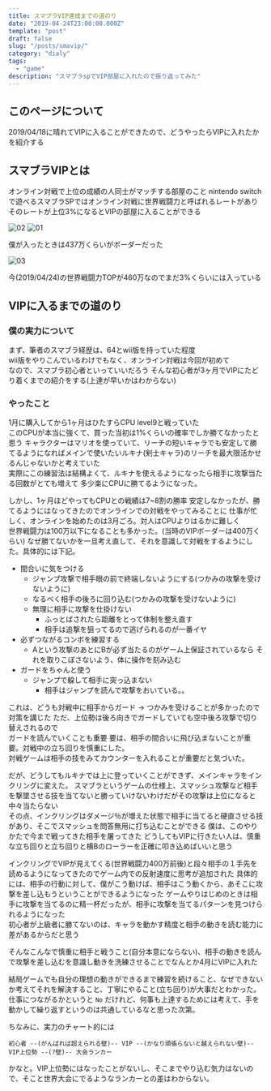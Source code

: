 ```yaml
---
title: スマブラVIP達成までの道のり
date: "2019-04-24T23:00:00.000Z"
template: "post"
draft: false
slug: "/posts/smavip/"
category: "dialy"
tags:
  - "game"
description: "スマブラspでVIP部屋に入れたので振り返ってみた"
---
```


## このページについて

2019/04/18に晴れてVIPに入ることができたので、どうやったらVIPに入れたかを紹介する

## スマブラVIPとは

オンライン対戦で上位の成績の人同士がマッチする部屋のこと
nintendo switchで遊べるスマブラSPではオンライン対戦に世界戦闘力と呼ばれるレートがあり
そのレートが上位3%になるとVIPの部屋に入ることができる

![02](/media/smavip/02.jpeg)
![01](/media/smavip/01.jpeg)

僕が入ったときは437万くらいがボーダーだった

![03](/media/smavip/03.jpeg)

今(2019/04/24)の世界戦闘力TOPが460万なのでまだ3%くらいには入っている

## VIPに入るまでの道のり

### 僕の実力について

まず、筆者のスマブラ経歴は、64とwii版を持っていた程度   
wii版をやりこんでいるわけでもなく、オンライン対戦は今回が初めて  
なので、スマブラ初心者といっていいだろう
そんな初心者が3ヶ月でVIPにたどり着くまでの紹介をする(上達が早いかはわからない)

### やったこと

1月に購入してから1ヶ月はひたすらCPU level9と戦っていた  
このCPUが本当に強くて、買った当初は1%くらいの確率でしか勝てなかったと思う
キャラクターはマリオを使っていて、リーチの短いキャラでも安定して勝てるようになればメインで使いたいルキナ(剣士キャラ)のリーチを最大限活かせるんじゃないかと考えていた  
実際にこの練習法は結構よくて、ルキナを使えるようになったら相手に攻撃当たる回数がとても増えて  多少楽にCPUに勝てるようになった。  

しかし、1ヶ月ほどやってもCPUとの戦績は7~8割の勝率
安定しなかったが、勝てるようにはなってきたのでオンラインでの対戦をやってみることに
仕事が忙しく、オンラインを始めたのは3月ごろ。対人はCPUよりはるかに難しく  
世界戦闘力は100万以下になることも多かった。(当時のVIPボーダーは400万くらい)
なぜ勝てないかを一旦考え直して、それを意識して対戦をするようにした。具体的には下記。

- 間合いに気をつける
  - ジャンプ攻撃で相手眼の前で終端しないようにする(つかみの攻撃を受けないように)
  - なるべく相手の後ろに回り込む(つかみの攻撃を受けないように)
  - 無理に相手に攻撃を仕掛けない
    - ふっとばされたら距離をとって体制を整え直す
    - 相手は追撃を狙ってるので逃げられるのが一番イヤ
- 必ずつながるコンボを練習する
  - Aという攻撃のあとにBが必ず当たるのがゲーム上保証されているなら
    それを取りこぼさないよう、体に操作を刻み込む
- ガードをちゃんと使う
  - ジャンプで躱して相手に突っ込まない
    - 相手はジャンプを読んで攻撃をおいている。。

これは、どうも対戦中に相手からガード -> つかみを受けることが多かったので対策を講じた
ただ、上位勢は後ろ向きでガードしていても空中後ろ攻撃で切り替えされるので  
ガードを読んでいくことも重要
要は、相手の間合いに飛び込まないことが重要。対戦中の立ち回りを慎重にした。  
対戦ゲームは相手の技をみてカウンターを入れることが重要だと気づいた。

だが、どうしてもルキナでは上に登っていくことができず、メインキャラをインクリングに変えた。
スマブラというゲームの仕様上、スマッシュ攻撃など相手を撃墜させる技を当てないと勝っていけないわけだがその攻撃は上位になると中々当たらない  
その点、インクリングはダメージ％が増えた状態で相手に当てると硬直させる技があり、そこでスマッシュを問答無用に打ち込むことができる
僕は、このやりかたで今まで戦ってきた相手を屠ってきた
どうしてもVIPに行きたい人は、慎重な立ち回りと立ち回りと横Bのローラーを正確に叩き込めばいいと思う

インクリングでVIPが見えてくる(世界戦闘力400万前後)と段々相手の１手先を読めるようになってきたのでゲーム内での反射速度に思考が追加された
具体的には、相手の行動に対して、僕がこう動けば、相手はこう動くから、あそこに攻撃を差し込もうということができるようになった
ゲームやりはじめのときは相手に攻撃を当てるのに精一杯だったが、相手に攻撃を当てるパターンを見つけられるようになった  
初心者が上級者に勝てないのは、キャラを動かす精度と相手の動きを読む能力に差があるからだと思う

そんなこんなで慎重に相手と戦うこと(自分本意にならない)、相手の動きを読んで攻撃を差し込むを意識し動きを洗練させることでなんとか4月にVIPに入れた

結局ゲームでも自分の理想の動きができるまで練習を続けること、なぜできないか考えてそれを解決すること、丁寧にやること(立ち回り)が大事だとわかった。
仕事につながるかというと `No` だけれど、何事も上達するためには考えて、手を動かして繰り返すというのは共通しているなと思った次第。

ちなみに、実力のチャート的には

```
初心者 --(がんばれば超えられる壁)-- VIP --(かなり頑張らないと越えられない壁)-- VIP上位勢 --(?壁)-- 大会ランカー
```

かなと。VIP上位勢にはなったことがないし、そこまでやり込む気力はないので、そこと世界大会にでるようなランカーとの差はわからない。
